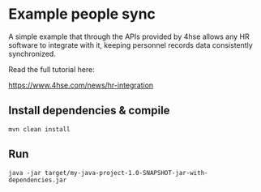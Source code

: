 # Example people sync

A simple example that through the APIs provided by 4hse allows any HR software to integrate with it, keeping personnel records data consistently synchronized.

Read the full tutorial here:

https://www.4hse.com/news/hr-integration

## Install dependencies & compile

```
mvn clean install
```

## Run

```
java -jar target/my-java-project-1.0-SNAPSHOT-jar-with-dependencies.jar 
```
